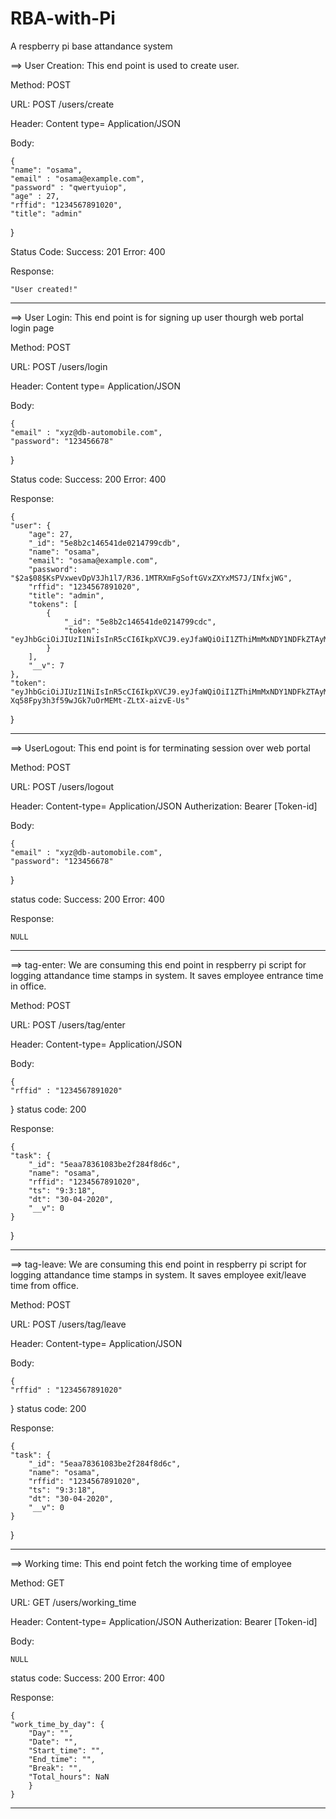# RBA-with-Pi
A respberry pi base attandance system

==> User Creation:
This end point is used to create user.

Method: POST

URL: POST /users/create

Header: Content type= Application/JSON

Body:

    {
	"name": "osama",
	"email" : "osama@example.com",
	"password" : "qwertyuiop",
	"age" : 27,
	"rffid": "1234567891020",
	"title": "admin"
}

Status Code: 
	Success: 201
	Error: 400
	
Response:
	
	"User created!"


---



==> User Login:
	This end point is for signing up user thourgh web portal login page

Method: POST

URL: POST /users/login

Header: Content type= Application/JSON

Body:

    {
	"email" : "xyz@db-automobile.com",
	"password": "123456678"
}

Status code: 
	Success: 200
	Error: 400

Response:

    {
    "user": {
        "age": 27,
        "_id": "5e8b2c146541de0214799cdb",
        "name": "osama",
        "email": "osama@example.com",
        "password": "$2a$08$KsPVxwevDpV3Jh1l7/R36.1MTRXmFgSoftGVxZXYxMS7J/INfxjWG",
        "rffid": "1234567891020",
        "title": "admin",
        "tokens": [
            {
                "_id": "5e8b2c146541de0214799cdc",
                "token": "eyJhbGciOiJIUzI1NiIsInR5cCI6IkpXVCJ9.eyJfaWQiOiI1ZThiMmMxNDY1NDFkZTAyMTQ3OTljZGIiLCJpYXQiOjE1ODYxNzkwOTJ9.dS80v2z9s6Fnd6E34ymxnAvOEfxdGkT0LgxvBR5XdM4"
            }
        ],
        "__v": 7
    },
    "token": "eyJhbGciOiJIUzI1NiIsInR5cCI6IkpXVCJ9.eyJfaWQiOiI1ZThiMmMxNDY1NDFkZTAyMTQ3OTljZGIiLCJpYXQiOjE1ODYxODIxNTN9.VBZ-Xq58Fpy3h3f59wJGk7uOrMEMt-ZLtX-aizvE-Us"
}



---



==> UserLogout:
	This end point is for terminating session over web portal

Method: POST

URL: POST /users/logout
     	

Header: Content-type= Application/JSON
    	Autherization: Bearer [Token-id]

Body:

    {
	"email" : "xyz@db-automobile.com",
	"password": "123456678"
}

status code: 
	Success: 200
	Error: 400

Response:

    NULL


---


==> tag-enter:
	We are consuming this end point in respberry pi script for logging attandance time stamps in system. It saves employee entrance time in office. 

Method: POST

URL: POST /users/tag/enter

Header: Content-type= Application/JSON
    

Body:

    {
	"rffid" : "1234567891020"
}
status code: 200

Response:

    {
    "task": {
        "_id": "5eaa78361083be2f284f8d6c",
        "name": "osama",
        "rffid": "1234567891020",
        "ts": "9:3:18",
        "dt": "30-04-2020",
        "__v": 0
    }
}


---


==> tag-leave:
	We are consuming this end point in respberry pi script for logging attandance time stamps in system. It saves employee exit/leave time from office. 	


Method: POST

URL: POST /users/tag/leave

Header: Content-type= Application/JSON
    

Body:

    {
	"rffid" : "1234567891020"
}
status code: 200

Response:

    {
    "task": {
        "_id": "5eaa78361083be2f284f8d6c",
        "name": "osama",
        "rffid": "1234567891020",
        "ts": "9:3:18",
        "dt": "30-04-2020",
        "__v": 0
    }
}


---


==> Working time:
	This end point fetch the working time of employee
	
Method: GET

URL: GET /users/working_time

Header: Content-type= Application/JSON
    	Autherization: Bearer [Token-id]
    

Body:
 	
	NULL
	
status code: 
	Success: 200
	Error: 400


Response:


    {
    "work_time_by_day": {
        "Day": "",
        "Date": "",
        "Start_time": "",
        "End_time": "",
        "Break": "",
        "Total_hours": NaN
    	}
    }

---
